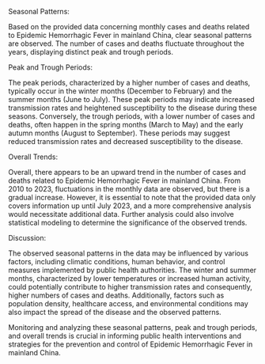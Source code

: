 Seasonal Patterns: 

Based on the provided data concerning monthly cases and deaths related to Epidemic Hemorrhagic Fever in mainland China, clear seasonal patterns are observed. The number of cases and deaths fluctuate throughout the years, displaying distinct peak and trough periods.

Peak and Trough Periods: 

The peak periods, characterized by a higher number of cases and deaths, typically occur in the winter months (December to February) and the summer months (June to July). These peak periods may indicate increased transmission rates and heightened susceptibility to the disease during these seasons. Conversely, the trough periods, with a lower number of cases and deaths, often happen in the spring months (March to May) and the early autumn months (August to September). These periods may suggest reduced transmission rates and decreased susceptibility to the disease.

Overall Trends: 

Overall, there appears to be an upward trend in the number of cases and deaths related to Epidemic Hemorrhagic Fever in mainland China. From 2010 to 2023, fluctuations in the monthly data are observed, but there is a gradual increase. However, it is essential to note that the provided data only covers information up until July 2023, and a more comprehensive analysis would necessitate additional data. Further analysis could also involve statistical modeling to determine the significance of the observed trends.

Discussion: 

The observed seasonal patterns in the data may be influenced by various factors, including climatic conditions, human behavior, and control measures implemented by public health authorities. The winter and summer months, characterized by lower temperatures or increased human activity, could potentially contribute to higher transmission rates and consequently, higher numbers of cases and deaths. Additionally, factors such as population density, healthcare access, and environmental conditions may also impact the spread of the disease and the observed patterns.

Monitoring and analyzing these seasonal patterns, peak and trough periods, and overall trends is crucial in informing public health interventions and strategies for the prevention and control of Epidemic Hemorrhagic Fever in mainland China.